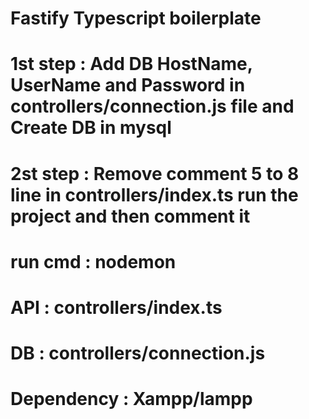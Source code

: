 # Fastify Typescript boilerplate

# 1st step : Add DB HostName, UserName and Password in controllers/connection.js file and Create DB in mysql
# 2st step : Remove comment 5 to 8 line in controllers/index.ts run the project and then comment it
# run cmd : nodemon
# API : controllers/index.ts
# DB : controllers/connection.js
# Dependency : Xampp/lampp

